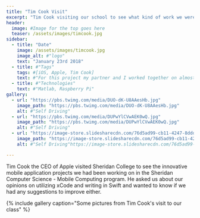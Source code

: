 ```yaml
---
title: "Tim Cook Visit"
excerpt: "Tim Cook visiting our school to see what kind of work we were doing with iOS and mobile computing."
header:
  image: #Image for the top goes here
  teaser: /assets/images/timcook.jpg
sidebar:
  - title: "Date"
    image: /assets/images/timcook.jpg
    image_alt: #"logo"
    text: "January 23rd 2018"
  - title: #"Tags"
    tags: #[iOS, Apple, Tim Cook]
    text: #"For this project my partner and I worked together on almost all tasks. This included gathering the images for training, training the model, and programming the car to actually drive/stop."
  - title: #"Technologies"
    text: #"Matlab, Raspberry Pi"
gallery:
  - url: "https://pbs.twimg.com/media/DUO-dK-U8AAesHb.jpg"
    image_path: "https://pbs.twimg.com/media/DUO-dK-U8AAesHb.jpg"
    alt: #"Self Driving"
  - url: "https://pbs.twimg.com/media/DUPwYlCVwAEK0wQ.jpg"
    image_path: "https://pbs.twimg.com/media/DUPwYlCVwAEK0wQ.jpg"
    alt: #"Self Driving"
  - url: "https://image-store.slidesharecdn.com/76d5ad99-cb11-4247-8ddd-71ccd2b17d29-original.jpeg"
    image_path: "https://image-store.slidesharecdn.com/76d5ad99-cb11-4247-8ddd-71ccd2b17d29-original.jpeg"
    alt: #"Self Driving"https://image-store.slidesharecdn.com/76d5ad99-cb11-4247-8ddd-71ccd2b17d29-original.jpeg

---
```


Tim Cook the CEO of Apple visited Sheridan College to see the innovative mobile application projects we had been working on in the Sheridan Computer Science - Mobile Computing program. He asked us about our opinions on utilizing xCode and writing in Swift and wanted to know if we had any suggestions to improve either.

{% include gallery caption="Some pictures from Tim Cook's visit to our class" %}
